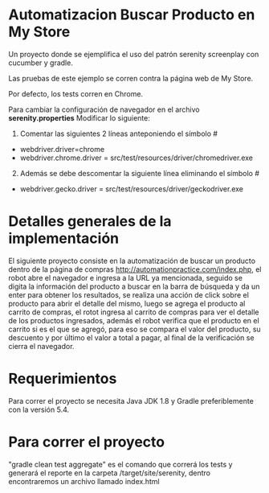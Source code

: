 # Automatizacion Buscar Producto en My Store

Un proyecto donde se ejemplifica el uso del patrón serenity screenplay con cucumber y gradle.

Las pruebas de este ejemplo se corren contra la página web de My Store.

Por defecto, los tests corren en Chrome.

Para cambiar la configuración de navegador en el archivo **serenity.properties**
Modificar lo siguiente:

1. Comentar las siguientes 2 líneas anteponiendo el símbolo #
* webdriver.driver=chrome
* webdriver.chrome.driver =  src/test/resources/driver/chromedriver.exe


2. Además se debe descomentar la siguiente línea eliminando el símbolo #
* webdriver.gecko.driver =  src/test/resources/driver/geckodriver.exe



# Detalles generales de la implementación

El siguiente proyecto consiste en la automatización de buscar un producto dentro de la página de compras http://automationpractice.com/index.php, el robot abre el navegador e ingresa a la URL ya mencionada, seguido se digita la información del producto a buscar en la barra de búsqueda y da un enter para obtener los resultados, se realiza una acción de click sobre el producto para abrir el detalle del mismo, luego se agrega el producto al carrito de compras, el rotot ingresa al carrito de compras para ver el detalle de los productos ingresados, además el robot verifica que el producto en el carrito si es el que se agregó, para eso se compara el valor del producto, su descuento y por último el valor a total a pagar, al final de la verificación se cierra el navegador.


# Requerimientos

Para correr el proyecto se necesita Java JDK 1.8 y Gradle preferiblemente con la versión 5.4.

#  Para correr el proyecto

"gradle clean test aggregate" es el comando que correrá los tests y generará el reporte en la carpeta /target/site/serenity, dentro encontraremos un archivo llamado index.html